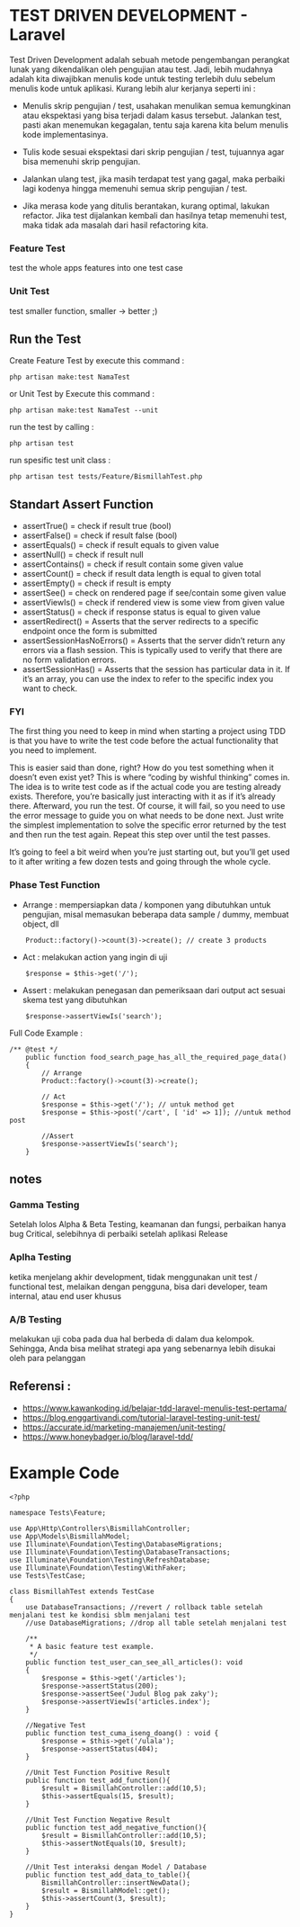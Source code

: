 # TEST DRIVEN DEVELOPMENT - Laravel
Test Driven Development adalah sebuah metode pengembangan perangkat lunak yang dikendalikan oleh pengujian atau test.
Jadi, lebih mudahnya adalah kita diwajibkan menulis kode untuk testing terlebih dulu sebelum menulis kode untuk aplikasi. Kurang lebih alur kerjanya seperti ini :

- Menulis skrip pengujian / test, usahakan menulikan semua kemungkinan atau ekspektasi yang bisa terjadi dalam kasus tersebut.
Jalankan test, pasti akan menemukan kegagalan, tentu saja karena kita belum menulis kode implementasinya.

- Tulis kode sesuai ekspektasi dari skrip pengujian / test, tujuannya agar bisa memenuhi skrip pengujian.

- Jalankan ulang test, jika masih terdapat test yang gagal, maka perbaiki lagi kodenya hingga memenuhi semua skrip pengujian / test.

- Jika merasa kode yang ditulis berantakan, kurang optimal, lakukan refactor. Jika test dijalankan kembali dan hasilnya tetap memenuhi test, maka tidak ada masalah dari hasil refactoring kita.

### Feature Test
test the whole apps features into one test case

### Unit Test
test smaller function, smaller -> better ;)

## Run the Test
Create Feature Test by execute this command :
```
php artisan make:test NamaTest
```
or Unit Test by Execute this command :
```
php artisan make:test NamaTest --unit
```
run the test by calling : 
```
php artisan test
```
run spesific test unit class : 
```
php artisan test tests/Feature/BismillahTest.php
```

## Standart Assert Function
- assertTrue()                  = check if result true (bool)
- assertFalse()                 = check if result false (bool)
- assertEquals()                = check if result equals to given value
- assertNull()                  = check if result null
- assertContains()              = check if result contain some given value
- assertCount()                 = check if result data length is equal to given total
- assertEmpty()                 = check if result is empty
- assertSee()                   = check on rendered page if see/contain some given value
- assertViewIs()                = check if rendered view is some view from given value
- assertStatus()                = check if response status is equal to given value 
- assertRedirect()              = Asserts that the server redirects to a specific endpoint once the form is submitted
- assertSessionHasNoErrors()    = Asserts that the server didn’t return any errors via a flash session. This is typically used to verify that there are no form validation errors.
- assertSessionHas()            = Asserts that the session has particular data in it. If it’s an array, you can use the index to refer to the specific index you want to check.

### FYI
The first thing you need to keep in mind when starting a project using TDD is that you have to write the test code before the actual functionality that you need to implement.

This is easier said than done, right? How do you test something when it doesn’t even exist yet? This is where “coding by wishful thinking” comes in. The idea is to write test code as if the actual code you are testing already exists. Therefore, you’re basically just interacting with it as if it’s already there. Afterward, you run the test. Of course, it will fail, so you need to use the error message to guide you on what needs to be done next. Just write the simplest implementation to solve the specific error returned by the test and then run the test again. Repeat this step over until the test passes.

It’s going to feel a bit weird when you’re just starting out, but you’ll get used to it after writing a few dozen tests and going through the whole cycle.

### Phase Test Function

- Arrange :
mempersiapkan data / komponen yang dibutuhkan untuk pengujian, misal memasukan beberapa data sample / dummy, membuat object, dll
```
    Product::factory()->count(3)->create(); // create 3 products
```

- Act :
melakukan action yang ingin di uji
```
    $response = $this->get('/');
```

- Assert :
melakukan penegasan dan pemeriksaan dari output act sesuai skema test yang dibutuhkan
```
    $response->assertViewIs('search');
```

Full Code Example : 
```
/** @test */
    public function food_search_page_has_all_the_required_page_data()
    {
        // Arrange
        Product::factory()->count(3)->create();

        // Act
        $response = $this->get('/'); // untuk method get
        $response = $this->post('/cart', [ 'id' => 1]); //untuk method post

        //Assert
        $response->assertViewIs('search');
    }
```

## notes 
### Gamma Testing
Setelah lolos Alpha & Beta Testing, keamanan dan fungsi, perbaikan hanya bug Critical, selebihnya di perbaiki setelah aplikasi Release

### Aplha Testing
ketika menjelang akhir development, tidak menggunakan unit test / functional test, melaikan dengan pengguna, bisa dari developer, team internal, atau end user khusus

### A/B Testing
melakukan uji coba pada dua hal berbeda di dalam dua kelompok. Sehingga, Anda bisa melihat strategi apa yang sebenarnya lebih disukai oleh para pelanggan

## Referensi : 
- https://www.kawankoding.id/belajar-tdd-laravel-menulis-test-pertama/
- https://blog.enggartivandi.com/tutorial-laravel-testing-unit-test/
- https://accurate.id/marketing-manajemen/unit-testing/
- https://www.honeybadger.io/blog/laravel-tdd/

# Example Code 
```
<?php

namespace Tests\Feature;

use App\Http\Controllers\BismillahController;
use App\Models\BismillahModel;
use Illuminate\Foundation\Testing\DatabaseMigrations;
use Illuminate\Foundation\Testing\DatabaseTransactions;
use Illuminate\Foundation\Testing\RefreshDatabase;
use Illuminate\Foundation\Testing\WithFaker;
use Tests\TestCase;

class BismillahTest extends TestCase
{
    use DatabaseTransactions; //revert / rollback table setelah menjalani test ke kondisi sblm menjalani test
    //use DatabaseMigrations; //drop all table setelah menjalani test

    /**
     * A basic feature test example.
     */
    public function test_user_can_see_all_articles(): void
    {
        $response = $this->get('/articles');
        $response->assertStatus(200);
        $response->assertSee('Judul Blog pak zaky');
        $response->assertViewIs('articles.index');
    }

    //Negative Test
    public function test_cuma_iseng_doang() : void {
        $response = $this->get('/ulala');
        $response->assertStatus(404);
    }

    //Unit Test Function Positive Result
    public function test_add_function(){
        $result = BismillahController::add(10,5);
        $this->assertEquals(15, $result);
    }

    //Unit Test Function Negative Result
    public function test_add_negative_function(){
        $result = BismillahController::add(10,5);
        $this->assertNotEquals(10, $result);
    }

    //Unit Test interaksi dengan Model / Database
    public function test_add_data_to_table(){
        BismillahController::insertNewData();
        $result = BismillahModel::get();
        $this->assertCount(3, $result);
    }
}
```